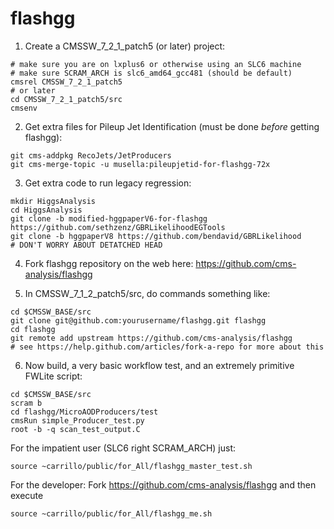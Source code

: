 flashgg
=======

1. Create a CMSSW_7_2_1_patch5 (or later) project:
 ```
 # make sure you are on lxplus6 or otherwise using an SLC6 machine
 # make sure SCRAM_ARCH is slc6_amd64_gcc481 (should be default)
 cmsrel CMSSW_7_2_1_patch5 
 # or later
 cd CMSSW_7_2_1_patch5/src
 cmsenv
 ```

2. Get extra files for Pileup Jet Identification (must be done *before* getting flashgg):
 ```
 git cms-addpkg RecoJets/JetProducers
 git cms-merge-topic -u musella:pileupjetid-for-flashgg-72x
 ```

3. Get extra code to run legacy regression:
 ```
 mkdir HiggsAnalysis
 cd HiggsAnalysis
 git clone -b modified-hggpaperV6-for-flashgg https://github.com/sethzenz/GBRLikelihoodEGTools
 git clone -b hggpaperV8 https://github.com/bendavid/GBRLikelihood 
 # DON'T WORRY ABOUT DETATCHED HEAD
 ```

4. Fork flashgg repository on the web here: https://github.com/cms-analysis/flashgg

5. In CMSSW_7_1_2_patch5/src, do commands something like: 
 ```
 cd $CMSSW_BASE/src
 git clone git@github.com:yourusername/flashgg.git flashgg
 cd flashgg
 git remote add upstream https://github.com/cms-analysis/flashgg
 # see https://help.github.com/articles/fork-a-repo for more about this 
 ```

6. Now build, a very basic workflow test, and an extremely primitive FWLite script:
 ```
 cd $CMSSW_BASE/src
 scram b
 cd flashgg/MicroAODProducers/test
 cmsRun simple_Producer_test.py
 root -b -q scan_test_output.C
 ```

For the impatient user (SLC6 right SCRAM_ARCH) just:
```
source ~carrillo/public/for_All/flashgg_master_test.sh
```

For the developer: Fork https://github.com/cms-analysis/flashgg and then execute
```
source ~carrillo/public/for_All/flashgg_me.sh
```
